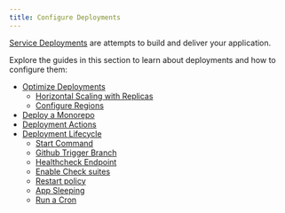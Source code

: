 ```yaml
---
title: Configure Deployments
---
```


[Service Deployments](/reference/deployments) are attempts to build and deliver your application.

Explore the guides in this section to learn about deployments and how to configure them:
- [Optimize Deployments](/how-to/optimize-deployments)
  - [Horizontal Scaling with Replicas](/how-to/optimize-deployments#configure-horizontal-scaling)
  - [Configure Regions](/how-to/optimize-deployments#configure-regions)
- [Deploy a Monorepo](/how-to/deploy-a-monorepo)
- [Deployment Actions](/how-to/deployment-actions)
- [Deployment Lifecycle](/how-to/configure-deployment-lifecycle)
  - [Start Command]()
  - [Github Trigger Branch]()
  - [Healthcheck Endpoint]()
  - [Enable Check suites]()
  - [Restart policy]()
  - [App Sleeping]()
  - [Run a Cron]()